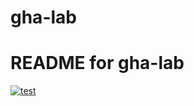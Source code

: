 # gha-lab

# README for gha-lab
[![test](https://github.com/olemaiwald/ghalab/actions/workflows/test.yaml/badge.svg)](https://github.com/olemaiwald/gha-lab/actions/workflows/test.yaml)

